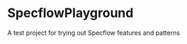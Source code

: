 SpecflowPlayground
==================

A test project for trying out Specflow features and patterns
